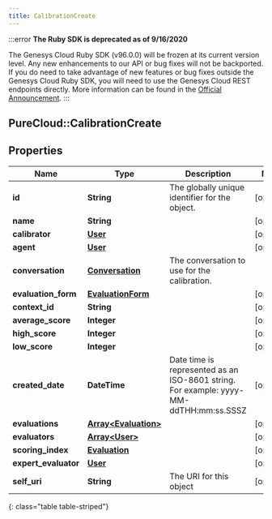 ```yaml
---
title: CalibrationCreate
---
```


:::error
**The Ruby SDK is deprecated as of 9/16/2020**

The Genesys Cloud Ruby SDK (v96.0.0) will be frozen at its current version level. Any new enhancements to our API or bug fixes will not be backported. If you do need to take advantage of new features or bug fixes outside the Genesys Cloud Ruby SDK, you will need to use the Genesys Cloud REST endpoints directly. More information can be found in the [Official Announcement](https://developer.mypurecloud.com/forum/t/announcement-genesys-cloud-ruby-sdk-end-of-life/8850).
:::


## PureCloud::CalibrationCreate

## Properties

|Name | Type | Description | Notes|
|------------ | ------------- | ------------- | -------------|
| **id** | **String** | The globally unique identifier for the object. | [optional] |
| **name** | **String** |  | [optional] |
| **calibrator** | [**User**](User.html) |  | [optional] |
| **agent** | [**User**](User.html) |  | [optional] |
| **conversation** | [**Conversation**](Conversation.html) | The conversation to use for the calibration. | |
| **evaluation_form** | [**EvaluationForm**](EvaluationForm.html) |  | [optional] |
| **context_id** | **String** |  | [optional] |
| **average_score** | **Integer** |  | [optional] |
| **high_score** | **Integer** |  | [optional] |
| **low_score** | **Integer** |  | [optional] |
| **created_date** | **DateTime** | Date time is represented as an ISO-8601 string. For example: yyyy-MM-ddTHH:mm:ss.SSSZ | [optional] |
| **evaluations** | [**Array&lt;Evaluation&gt;**](Evaluation.html) |  | [optional] |
| **evaluators** | [**Array&lt;User&gt;**](User.html) |  | [optional] |
| **scoring_index** | [**Evaluation**](Evaluation.html) |  | [optional] |
| **expert_evaluator** | [**User**](User.html) |  | [optional] |
| **self_uri** | **String** | The URI for this object | [optional] |
{: class="table table-striped"}


